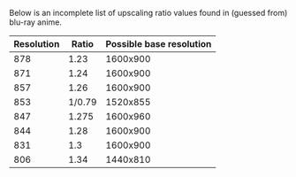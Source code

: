 Below is an incomplete list of upscaling ratio values found in (guessed from) blu-ray anime.

| Resolution | Ratio  | Possible base resolution |
| ---------- | ------ | ------------------------ |
| 878        | 1.23   | 1600x900                 |
| 871        | 1.24   | 1600x900                 |
| 857        | 1.26   | 1600x900                 |
| 853        | 1/0.79 | 1520x855                 |
| 847        | 1.275  | 1600x960                 |
| 844        | 1.28   | 1600x900                 |
| 831        | 1.3    | 1600x900                 |
| 806        | 1.34   | 1440x810                 |
